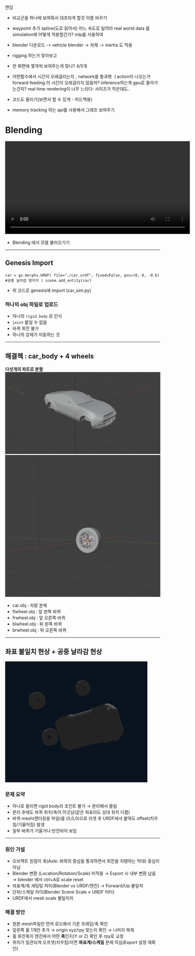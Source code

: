 면담
* 비교군을 하나에 보여줘서 대조되게 할것
이름 바꾸기

* waypoint 추가
spline(도로 읽어서) 어느 속도로 달려라
real world data 를 simulation에 어떻게 적용할건가? mlp를 사용하여

* blender 다운로드 -> vehicle blender -> 차체 -> inertia 도 적용
* rigging 하는거 찾아보고
* 한 화면에 몇개씩 보여주는게 맞나? 4/5개
* 어떤함수에서 시간이 오래걸리는지 , network를 통과햇 ㅓaction이 나오는거 forward feeding 이 시간이 오래걸리지 않을까? inference하는게 gpu로 돌아가는건지? real time rendering이 너무 느리다: 사이즈가 작은데도..
* 코드도 올리기(보면서 할 수 있게 - 피드백용)
* memory tracking 하는 api를 사용해서 그래프 보여주기






# Blending
<video src="https://github.com/user-attachments/assets/211aaf57-99f7-4a74-83dd-304eb71a3a9e" controls width="600"></video>


- Blending 에서 모델 불러오기기
   
---
## Genesis Import

`
 car = gs.morphs.URDF(
        file="./car.urdf",
        fixed=False,
        pos=(0, 0, -0.6) #공중 날라감 방지지
    )
    scene.add_entity(car)
`
- 위 코드로 genesis에 import (car_sim.py) 

### 하나의 obj 파일로 업로드
- 하나의 `rigid body` 로 인식
- `joint` 붙일 수 없음
- 바퀴 회전 불가
- 하나의 강체가 이동하는 것 
---

## 해결책 : car_body + 4 wheels
**다섯개의 파트로 분할**
![car_body](./res/car_body.png)
![car_body](./res/wheel.png)
- car.obj : 차량 본체
- flwheel.obj : 앞 왼쪽 바퀴
- frwheel.obj : 앞 오른쪽 바퀴
- blwheel.obj : 뒤 왼쪽 바퀴
- brwheel.obj : 뒤 오른쪽 바퀴

---
## 좌표 불일치 현상 + 공중 날라감 현상

![coordinate_error](./res/coordinate_err.png)


### 문제 요약
- 하나로 올리면 rigid body라 조인트 불가 → 분리해서 올림
- 분리 후에도 바퀴 위치/축이 어긋남(같은 좌표라도 상대 위치 다름)
- 바퀴 mesh(랜더링용 파일)를 (0,0,0)으로 리셋 후 URDF에서 붙여도 offset(치우침/기울어짐) 발생
- 일부 바퀴가 기울거나 반전되어 보임



---

### 원인 가설
- 오브젝트 원점이 축(Axle: 바퀴의 중심을 통과하면서 회전을 지탱하는 막대) 중심이 아님
- Blender 변환 (Location/Rotation/Scale) 미적용 → Export 시 내부 변환 남음  → blender 에서 ctrl+A로 scale reset
- 좌표계/축 세팅팅 차이(Blender vs URDF/엔진) → Forward/Up 불일치
- 단위/스케일 차이(Blender Scene Scale ≠ URDF 미터)
- URDF에서 mesh scale 불일치치



### 해결 방안 
- 원본 mesh파일만 먼저 로드해서 기준 프레임/축 확인
- 앞왼쪽 휠 1개만 추가 → origin xyz/rpy 맞는지 확인 → 나머지 복제
- 휠 회전축이 엔진에서 어떤 **축**인지(Y or Z) 확인 후 rpy로 교정
- 위치가 일관되게 오프셋(치우침)이면 **좌표계/스케일** 문제 의심(Export 설정 재확인)




